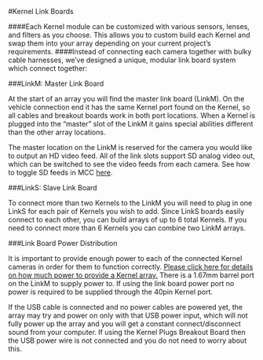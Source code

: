 #Kernel Link Boards

####Each Kernel module can be customized with various sensors, lenses, and filters as you choose. This allows you to custom build each Kernel and swap them into your array depending on your current project’s requirements.
####Instead of connecting each camera together with bulky cable harnesses, we’ve designed a unique, modular link board system which connect together:

###LinkM: Master Link Board

At the start of an array you will find the master link board (LinkM). On the vehicle connection end it has the same Kernel port found on the Kernel, so all cables and breakout boards work in both port locations. When a Kernel is plugged into the “master” slot of the LinkM it gains special abilities different than the other array locations.

The master location on the LinkM is reserved for the camera you would like to output an HD video feed. All of the link slots support SD analog video out, which can be switched to see the video feeds from each camera. See how to toggle SD feeds in MCC [here](../content/interfacing-with-kernel/software-interface/mcc/capturing-video.html).

###LinkS: Slave Link Board

To connect more than two Kernels to the LinkM you will need to plug in one LinkS for each pair of Kernels you wish to add. Since LinkS boards easily connect to each other, you can build arrays of up to 6 total Kernels. If you need to connect more than 6 Kernels you can combine two LinkM arrays.


###Link Board Power Distribution

It is important to provide enough power to each of the connected Kernel cameras in order for them to function correctly. [Please click here for details on how much power to provide a Kernel array.](../content/interfacing-with-kernel/hardware-interface/powering-kernel.html) There is a 1.67mm barrel port on the LinkM to supply power to. If using the link board power port no power is required to be supplied through the 40pin Kernel port.

If the USB cable is connected and no power cables are powered yet, the array may try and power on only with that USB power input, which will not fully power up the array and you will get a constant connect/disconnect sound from your computer. If using the Kernel Plugs Breakout Board then the USB power wire is not connected and you do not need to worry about this.